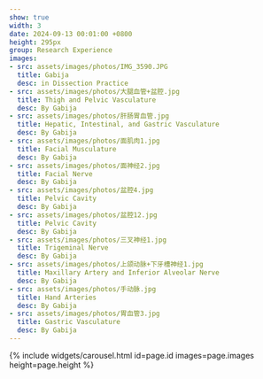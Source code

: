 ```yaml
---
show: true
width: 3
date: 2024-09-13 00:01:00 +0800
height: 295px
group: Research Experience
images:
- src: assets/images/photos/IMG_3590.JPG
  title: Gabija
  desc: in Dissection Practice
- src: assets/images/photos/大腿血管+盆腔.jpg
  title: Thigh and Pelvic Vasculature
  desc: By Gabija
- src: assets/images/photos/肝肠胃血管.jpg
  title: Hepatic, Intestinal, and Gastric Vasculature
  desc: By Gabija
- src: assets/images/photos/面肌肉1.jpg
  title: Facial Musculature
  desc: By Gabija
- src: assets/images/photos/面神经2.jpg
  title: Facial Nerve
  desc: By Gabija
- src: assets/images/photos/盆腔4.jpg
  title: Pelvic Cavity
  desc: By Gabija
- src: assets/images/photos/盆腔12.jpg
  title: Pelvic Cavity
  desc: By Gabija
- src: assets/images/photos/三叉神经1.jpg
  title: Trigeminal Nerve
  desc: By Gabija
- src: assets/images/photos/上颌动脉+下牙槽神经1.jpg
  title: Maxillary Artery and Inferior Alveolar Nerve
  desc: By Gabija
- src: assets/images/photos/手动脉.jpg
  title: Hand Arteries
  desc: By Gabija
- src: assets/images/photos/胃血管3.jpg
  title: Gastric Vasculature
  desc: By Gabija
---
```


{% include widgets/carousel.html id=page.id images=page.images height=page.height %}
